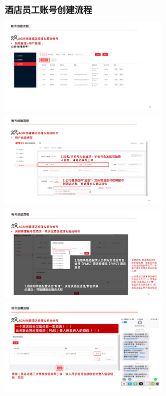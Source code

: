 # 酒店员工账号创建流程

![](../../../.gitbook/assets/image%20%28169%29.png)

  


![](../../../.gitbook/assets/image%20%28244%29.png)

  


![](../../../.gitbook/assets/image%20%28188%29.png)

  


![](../../../.gitbook/assets/image%20%28258%29.png)

  


  


